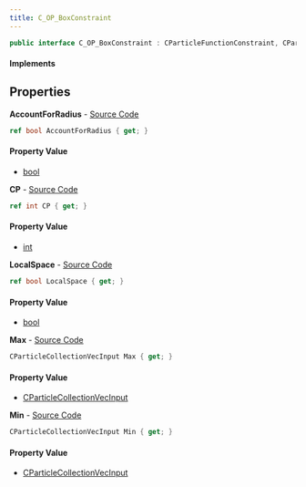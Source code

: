 ```yaml
---
title: C_OP_BoxConstraint
---
```


```csharp
public interface C_OP_BoxConstraint : CParticleFunctionConstraint, CParticleFunction, ISchemaClass<CParticleFunction>, ISchemaClass<CParticleFunctionConstraint>, ISchemaClass<C_OP_BoxConstraint>, ISchemaField, ISchemaClass, INativeHandle
```

#### Implements

## Properties

**AccountForRadius** - [Source Code](https://github.com/swiftly-solution/swiftlys2/blob/master/managed/src/SwiftlyS2.Generated/Schemas/Interfaces/C_OP_BoxConstraint.cs#L24)

```csharp
ref bool AccountForRadius { get; }
```

#### Property Value

- [bool](https://learn.microsoft.com/dotnet/api/system.boolean)

**CP** - [Source Code](https://github.com/swiftly-solution/swiftlys2/blob/master/managed/src/SwiftlyS2.Generated/Schemas/Interfaces/C_OP_BoxConstraint.cs#L20)

```csharp
ref int CP { get; }
```

#### Property Value

- [int](https://learn.microsoft.com/dotnet/api/system.int32)

**LocalSpace** - [Source Code](https://github.com/swiftly-solution/swiftlys2/blob/master/managed/src/SwiftlyS2.Generated/Schemas/Interfaces/C_OP_BoxConstraint.cs#L22)

```csharp
ref bool LocalSpace { get; }
```

#### Property Value

- [bool](https://learn.microsoft.com/dotnet/api/system.boolean)

**Max** - [Source Code](https://github.com/swiftly-solution/swiftlys2/blob/master/managed/src/SwiftlyS2.Generated/Schemas/Interfaces/C_OP_BoxConstraint.cs#L18)

```csharp
CParticleCollectionVecInput Max { get; }
```

#### Property Value

- [CParticleCollectionVecInput](/docs/api/shared/schemadefinitions/cparticlecollectionvecinput)

**Min** - [Source Code](https://github.com/swiftly-solution/swiftlys2/blob/master/managed/src/SwiftlyS2.Generated/Schemas/Interfaces/C_OP_BoxConstraint.cs#L16)

```csharp
CParticleCollectionVecInput Min { get; }
```

#### Property Value

- [CParticleCollectionVecInput](/docs/api/shared/schemadefinitions/cparticlecollectionvecinput)

